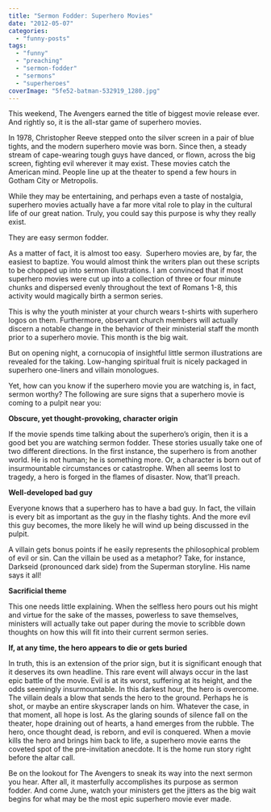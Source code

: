 ```yaml
---
title: "Sermon Fodder: Superhero Movies"
date: "2012-05-07"
categories: 
  - "funny-posts"
tags: 
  - "funny"
  - "preaching"
  - "sermon-fodder"
  - "sermons"
  - "superheroes"
coverImage: "5fe52-batman-532919_1280.jpg"
---
```


This weekend, The Avengers earned the title of biggest movie release ever. And rightly so, it is the all-star game of superhero movies.

In 1978, Christopher Reeve stepped onto the silver screen in a pair of blue tights, and the modern superhero movie was born. Since then, a steady stream of cape-wearing tough guys have danced, or flown, across the big screen, fighting evil wherever it may exist. These movies catch the American mind. People line up at the theater to spend a few hours in Gotham City or Metropolis.

While they may be entertaining, and perhaps even a taste of nostalgia, superhero movies actually have a far more vital role to play in the cultural life of our great nation. Truly, you could say this purpose is why they really exist.

They are easy sermon fodder.

As a matter of fact, it is almost too easy.  Superhero movies are, by far, the easiest to baptize. You would almost think the writers plan out these scripts to be chopped up into sermon illustrations. I am convinced that if most superhero movies were cut up into a collection of three or four minute chunks and dispersed evenly throughout the text of Romans 1-8, this activity would magically birth a sermon series.

This is why the youth minister at your church wears t-shirts with superhero logos on them. Furthermore, observant church members will actually discern a notable change in the behavior of their ministerial staff the month prior to a superhero movie. This month is the big wait.

But on opening night, a cornucopia of insightful little sermon illustrations are revealed for the taking. Low-hanging spiritual fruit is nicely packaged in superhero one-liners and villain monologues.

Yet, how can you know if the superhero movie you are watching is, in fact, sermon worthy? The following are sure signs that a superhero movie is coming to a pulpit near you:

**Obscure, yet thought-provoking, character origin**

If the movie spends time talking about the superhero’s origin, then it is a good bet you are watching sermon fodder. These stories usually take one of two different directions. In the first instance, the superhero is from another world. He is not human; he is something more. Or, a character is born out of insurmountable circumstances or catastrophe. When all seems lost to tragedy, a hero is forged in the flames of disaster. Now, that’ll preach.

**Well-developed bad guy**

Everyone knows that a superhero has to have a bad guy. In fact, the villain is every bit as important as the guy in the flashy tights. And the more evil this guy becomes, the more likely he will wind up being discussed in the pulpit.

A villain gets bonus points if he easily represents the philosophical problem of evil or sin. Can the villain be used as a metaphor? Take, for instance, Darkseid (pronounced dark side) from the Superman storyline. His name says it all!

**Sacrificial theme**

This one needs little explaining. When the selfless hero pours out his might and virtue for the sake of the masses, powerless to save themselves, ministers will actually take out paper during the movie to scribble down thoughts on how this will fit into their current sermon series.

**If, at any time, the hero appears to die or gets buried**

In truth, this is an extension of the prior sign, but it is significant enough that it deserves its own headline. This rare event will always occur in the last epic battle of the movie. Evil is at its worst, suffering at its height, and the odds seemingly insurmountable. In this darkest hour, the hero is overcome. The villain deals a blow that sends the hero to the ground. Perhaps he is shot, or maybe an entire skyscraper lands on him. Whatever the case, in that moment, all hope is lost. As the glaring sounds of silence fall on the theater, hope draining out of hearts, a hand emerges from the rubble. The hero, once thought dead, is reborn, and evil is conquered. When a movie kills the hero and brings him back to life, a superhero movie earns the coveted spot of the pre-invitation anecdote. It is the home run story right before the altar call.

Be on the lookout for The Avengers to sneak its way into the next sermon you hear. After all, it masterfully accomplishes its purpose as sermon fodder. And come June, watch your ministers get the jitters as the big wait begins for what may be the most epic superhero movie ever made.
